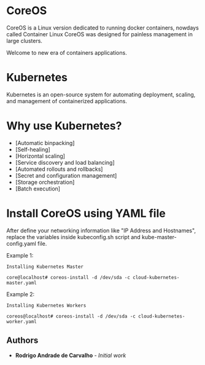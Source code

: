 # CoreOS 
CoreOS is a Linux version dedicated to running docker containers, nowdays called Container Linux CoreOS was designed for painless management in large clusters.

Welcome to new era of containers applications.

# Kubernetes

Kubernetes is an open-source system for automating deployment, scaling, and management of containerized applications.

# Why use Kubernetes?

* [Automatic binpacking]          
* [Self-healing]
* [Horizontal scaling]
* [Service discovery and load balancing]
* [Automated rollouts and rollbacks]
* [Secret and configuration management]
* [Storage orchestration]
* [Batch execution]

# Install CoreOS using YAML file
After define your networking information like "IP Address and Hostnames", replace the variables inside kubeconfig.sh script and kube-master-config.yaml file.

Example 1:
```
Installing Kubernetes Master

core@localhost# coreos-install -d /dev/sda -c cloud-kubernetes-master.yaml
```

Example 2:
```
Installing Kubernetes Workers

coreos@localhost# coreos-install -d /dev/sda -c cloud-kubernetes-worker.yaml
```

## Authors

* **Rodrigo Andrade de Carvalho** - *Initial work*
